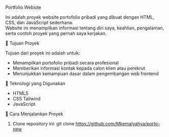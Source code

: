 Portfolio Website

Ini adalah proyek website portofolio pribadi yang dibuat dengan HTML, CSS, dan JavaScript sederhana.  
Website ini menampilkan informasi tentang diri saya, keahlian, pengalaman, serta contoh proyek yang pernah saya kerjakan.

🎯 Tujuan Proyek

Tujuan dari proyek ini adalah untuk:

- Menampilkan portofolio pribadi secara profesional
- Memberikan informasi kontak kepada calon klien atau perekrut
- Menunjukkan kemampuan dasar dalam pengembangan web frontend

🧰 Teknologi yang Digunakan

- HTML5
- CSS Tailwind
- JavaScript 

🚀 Cara Menjalankan Proyek

1. Clone repository ini:
git clone https://github.com/Mkemalyahya/porto-new
